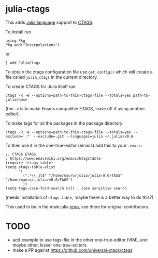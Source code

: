 # julia-ctags

This adds [Julia language](https://julialang.org/) support to [CTAGS](https://ctags.io/).

To install run
```julialang
using Pkg
Pkg.add("Interpolations")
```
or
```
] add JuliaCtags
```
To obtain the ctags configuration file use `get_config()` which will create a file called `julia_ctags` in the current directory.

To create CTAGS for Julia itself run
```
ctags -R -e --options=path-to-this-ctags-file --totals=yes path-to-julia/base
```
(the `-e` is to make Emacs compatible ETAGS, leave off if using
another editor).

To make tags for all the packages in the package directory
```
ctags -R -e --options=path-to-this-ctags-file --totals=yes --exclude=`.*` --exclude=.git --languages=julia ~/.julia/v0.6
```

To then use it in the one-true-editor (emacs) add this to your
`.emacs`:
```
;; CTAGS ETAGS
; https://www.emacswiki.org/emacs/EtagsTable
(require 'etags-table)
(setq etags-table-alist
      '(
        (".*\\.jl$" "/home/mauro/julia/julia-0.6/TAGS" "/home/mauro/.julia/v0.6/TAGS")
        ))
(setq tags-case-fold-search nil) ; case sensitive search
```
(needs installation of `etags-table`, maybe there is a better way to
do this?)

This used to be in the main julia
[repo](https://github.com/JuliaLang/julia/blob/10ebd63343a3c57ea40ccfb62efcee78c2869885/contrib/ctags),
see there for original contributors.

# TODO

- add example to use tags-file in the other one-true-editor (VIM), and
  maybe other, lesser one-true-editors.
- make a PR against https://github.com/universal-ctags/ctags
